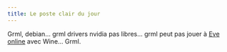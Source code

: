 ```yaml
---
title: Le poste clair du jour
---
```


Grml, debian... grml drivers nvidia pas libres... grml peut pas jouer à [Eve
online](http://www.eve-online.com/) avec Wine... Grml.

